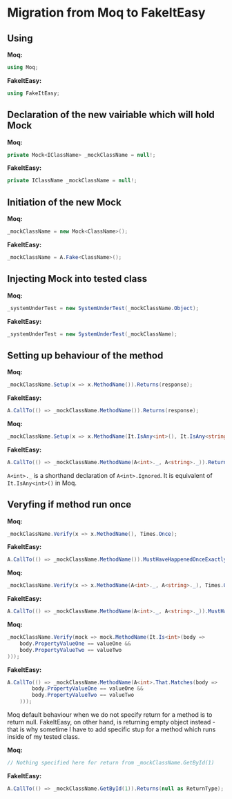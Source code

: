 # Migration from Moq to FakeItEasy

## Using
**Moq:**
```C#
using Moq; 
```

**FakeItEasy:**
```C#
using FakeItEasy;
```

## Declaration of the new vairiable which will hold Mock
**Moq:**
```C#
private Mock<IClassName> _mockClassName = null!; 
```

**FakeItEasy:**
```C#
private IClassName _mockClassName = null!;
```

## Initiation of the new Mock
**Moq:**
```C#
_mockClassName = new Mock<ClassName>();
```

**FakeItEasy:**
```C#
_mockClassName = A.Fake<ClassName>();
```

## Injecting Mock into tested class
**Moq:**
```C#
_systemUnderTest = new SystemUnderTest(_mockClassName.Object);
```

**FakeItEasy:**
```C#
_systemUnderTest = new SystemUnderTest(_mockClassName);
```

## Setting up behaviour of the method
**Moq:**
```C#
_mockClassName.Setup(x => x.MethodName()).Returns(response);
```

**FakeItEasy:**
```C#
A.CallTo(() => _mockClassName.MethodName()).Returns(response);
```

**Moq:**
```C#
_mockClassName.Setup(x => x.MethodName(It.IsAny<int>(), It.IsAny<string>())).Returns(response);
```

**FakeItEasy:**
```C#
A.CallTo(() => _mockClassName.MethodName(A<int>._, A<string>._)).Returns(response);
```

```A<int>._``` is a shorthand declaration of ```A<int>.Ignored```. It is equivalent of ```It.IsAny<int>()``` in Moq.

## Veryfing if method run once
**Moq:**
```C#
_mockClassName.Verify(x => x.MethodName(), Times.Once);
```

**FakeItEasy:**
```C#
A.CallTo(() => _mockClassName.MethodName()).MustHaveHappenedOnceExactly();
```

**Moq:**
```C#
_mockClassName.Verify(x => x.MethodName(A<int>._, A<string>._), Times.Once);
```

**FakeItEasy:**
```C#
A.CallTo(() => _mockClassName.MethodName(A<int>._, A<string>._)).MustHaveHappenedOnceExactly();
```

**Moq:**
```C#
_mockClassName.Verify(mock => mock.MethodName(It.Is<int>(body =>
    body.PropertyValueOne == valueOne &&
    body.PropertyValueTwo == valueTwo
)));
```

**FakeItEasy:**
```C#
A.CallTo(() => _mockClassName.MethodName(A<int>.That.Matches(body =>
        body.PropertyValueOne == valueOne &&
        body.PropertyValueTwo == valueTwo
    )));
```
Moq default behaviour when we do not specify return for a method is to return null.
FakeItEasy, on other hand, is returning empty object instead - that is why sometime I have to add specific stup for a method which runs inside of my tested class.

**Moq:**
```C#
// Nothing specified here for return from _mockClassName.GetById(1)
```

**FakeItEasy:**
```C#
A.CallTo(() => _mockClassName.GetById(1)).Returns(null as ReturnType);
```

